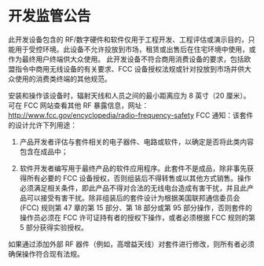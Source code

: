 # 开发监管公告

此开发设备包含的 RF/数字硬件和软件仅用于工程开发、工程评估或演示目的，只能用于受控环境。此设备不允许投放到市场，租赁或出售后在住宅环境中使用，或作为最终用户终端供大众使用。
此开发设备不符合商用消费设备的要求，包括欧盟指令中商用无线设备的有关要求、FCC 设备授权法规或针对投放到市场并供大众使用的消费类终端的其他规范。

安装和操作该设备时，辐射天线和人员之间的最小距离应为 8 英寸（20 厘米）。可在 FCC 网站查看其他 RF 暴露信息，网址： http://www.fcc.gov/encyclopedia/radio-frequency-safety
FCC 通知：该套件的设计允许下列用途：

1. 产品开发者评估与套件相关的电子器件、电路或软件，以确定是否将此类内容包含在成品中；

2. 软件开发者编写用于最终产品的软件应用程序。此套件不是成品，除非事先获得所有必要的 FCC 设备授权，否则组装后不得转售或以其他方式销售。操作必须满足相关条件，即此产品不得对合法的无线电台造成有害干扰，并且此产品可以接受有害干扰。除非组装后的套件设计为根据美国联邦通信委员会 (FCC) 规则第 47 章的第 15 部分、第 18 部分或第 95 部分操作，否则套件的操作员必须在 FCC 许可证持有者的授权下操作，或者必须根据 FCC 规则的第 5 部分获得实验授权。

如果通过添加外部 RF 器件（例如，高增益天线）对套件进行修改，则所有者必须确保操作符合现有法规。
